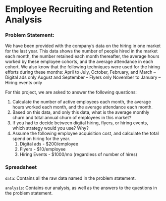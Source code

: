 # Employee Recruiting and Retention Analysis

### Problem Statement: 

We have been provided with the company’s data on the hiring in one market for the last year. This data shows the number of people hired in the market each month, the number retained each month thereafter, the average hours worked by these employee cohorts, and the average attendance in each cohort. We also know that the following techniques were used for the hiring efforts during these months:
April to July, October, February, and March – Digital ads only
August and September – Flyers only
November to January – Hiring events only

For this project, we are asked to answer the following questions:
1. Calculate the number of active employees each month, the average hours worked each month, and the average attendance each month.
2. Based on this data, and only this data, what is the average monthly churn and total annual churn of employees in this market?
3. If you had to decide between digital hiring, flyers, or hiring events, which strategy would you use? Why?
4. Assume the following employee acquisition cost, and calculate the total spend on hiring for the year.
    1. Digital ads - $200/employee
    2. Flyers - $10/employee
    3. Hiring Events - $1000/mo (regardless of number of hires)

### Spreadsheet
`data`: Contains all the raw data named in the problem statement.

`analysis`: Contains our analysis, as well as the answers to the questions in the problem statement.
